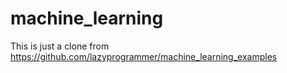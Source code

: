 # machine_learning

This is just a clone from 
https://github.com/lazyprogrammer/machine_learning_examples
